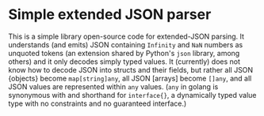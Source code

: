 # Simple extended JSON parser

This is a simple library open-source code for extended-JSON parsing. It
understands (and emits) JSON containing `Infinity` and `NaN` numbers as unquoted
tokens (an extension shared by Python's `json` library, among others) and it
only decodes simply typed values. It (currently) does not know how to decode
JSON into structs and their fields, but rather all JSON {objects} become
`map[string]any`, all JSON [arrays] become `[]any`, and all JSON values are
represented within `any` values. (`any` in golang is synonymous with and
shorthand for `interface{}`, a dynamically typed value type with no constraints
and no guaranteed interface.)

